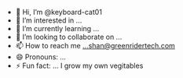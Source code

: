 - 👋 Hi, I’m @keyboard-cat01
- 👀 I’m interested in ...
- 🌱 I’m currently learning ...
- 💞️ I’m looking to collaborate on ...
- 📫 How to reach me ...shan@greenridertech.com
- 😄 Pronouns: ...
- ⚡ Fun fact: ... I grow my own vegitables

<!---
keyboard-cat01/keyboard-cat01 is a ✨ special ✨ repository because its `README.md` (this file) appears on your GitHub profile.
You can click the Preview link to take a look at your changes.
--->
